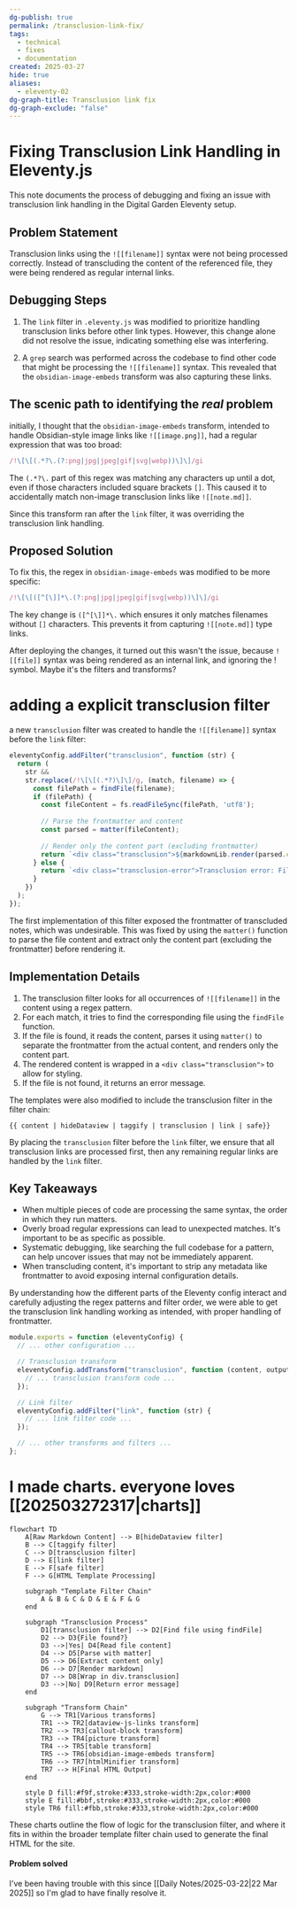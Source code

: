 ```yaml
---
dg-publish: true
permalink: /transclusion-link-fix/
tags:
  - technical
  - fixes
  - documentation
created: 2025-03-27
hide: true
aliases:
  - eleventy-02
dg-graph-title: Transclusion link fix
dg-graph-exclude: "false"
---
```


# Fixing Transclusion Link Handling in Eleventy.js

This note documents the process of debugging and fixing an issue with transclusion link handling in the Digital Garden Eleventy setup.

## Problem Statement

Transclusion links using the `![[filename]]` syntax were not being processed correctly. Instead of transcluding the content of the referenced file, they were being rendered as regular internal links.

## Debugging Steps

1. The `link` filter in `.eleventy.js` was modified to prioritize handling transclusion links before other link types. However, this change alone did not resolve the issue, indicating something else was interfering.

2. A `grep` search was performed across the codebase to find other code that might be processing the `![[filename]]` syntax. This revealed that the `obsidian-image-embeds` transform was also capturing these links.

## The scenic path to identifying the *real* problem

initially, I thought that the `obsidian-image-embeds` transform, intended to handle Obsidian-style image links like `![[image.png]]`, had a regular expression that was too broad:

```js
/!\[\[(.*?\.(?:png|jpg|jpeg|gif|svg|webp))\]\]/gi
```

The `(.*?\.` part of this regex was matching any characters up until a dot, even if those characters included square brackets `[]`. This caused it to accidentally match non-image transclusion links like `![[note.md]]`.

Since this transform ran after the `link` filter, it was overriding the transclusion link handling.

## Proposed Solution

To fix this, the regex in `obsidian-image-embeds` was modified to be more specific:

```js
/!\[\[([^[\]]*\.(?:png|jpg|jpeg|gif|svg|webp))\]\]/gi
```

The key change is `([^[\]]*\.` which ensures it only matches filenames without `[]` characters. This prevents it from capturing `![[note.md]]` type links.

After deploying the changes, it turned out this wasn't the issue, because `![[file]]` syntax was being rendered as an internal link, and ignoring the ! symbol. Maybe it's the filters and transforms?

# adding a explicit transclusion filter
 a new `transclusion` filter was created to handle the `![[filename]]` syntax before the `link` filter:

```js
eleventyConfig.addFilter("transclusion", function (str) {
  return (
    str &&
    str.replace(/!\[\[(.*?)\]\]/g, (match, filename) => {
      const filePath = findFile(filename);
      if (filePath) {
        const fileContent = fs.readFileSync(filePath, 'utf8');
        
        // Parse the frontmatter and content
        const parsed = matter(fileContent);
        
        // Render only the content part (excluding frontmatter)
        return `<div class="transclusion">${markdownLib.render(parsed.content)}</div>`;
      } else {
        return `<div class="transclusion-error">Transclusion error: File "${filename}" not found.</div>`;
      }
    })
  );
});
```

The first implementation of this filter exposed the frontmatter of transcluded notes, which was undesirable. This was fixed by using the `matter()` function to parse the file content and extract only the content part (excluding the frontmatter) before rendering it.

## Implementation Details

1. The transclusion filter looks for all occurrences of `![[filename]]` in the content using a regex pattern.
2. For each match, it tries to find the corresponding file using the `findFile` function.
3. If the file is found, it reads the content, parses it using `matter()` to separate the frontmatter from the actual content, and renders only the content part.
4. The rendered content is wrapped in a `<div class="transclusion">` to allow for styling.
5. If the file is not found, it returns an error message.

The templates were also modified to include the transclusion filter in the filter chain:

```njk
{{ content | hideDataview | taggify | transclusion | link | safe}}
```

By placing the `transclusion` filter before the `link` filter, we ensure that all transclusion links are processed first, then any remaining regular links are handled by the `link` filter.

## Key Takeaways

- When multiple pieces of code are processing the same syntax, the order in which they run matters.
- Overly broad regular expressions can lead to unexpected matches. It's important to be as specific as possible.
- Systematic debugging, like searching the full codebase for a pattern, can help uncover issues that may not be immediately apparent.
- When transcluding content, it's important to strip any metadata like frontmatter to avoid exposing internal configuration details.

By understanding how the different parts of the Eleventy config interact and carefully adjusting the regex patterns and filter order, we were able to get the transclusion link handling working as intended, with proper handling of frontmatter.
```javascript
module.exports = function (eleventyConfig) {
  // ... other configuration ...

  // Transclusion transform
  eleventyConfig.addTransform("transclusion", function (content, outputPath) {
    // ... transclusion transform code ...
  });

  // Link filter
  eleventyConfig.addFilter("link", function (str) {
    // ... link filter code ...
  });

  // ... other transforms and filters ...
};
```

# I made charts. everyone loves [[202503272317|charts]]

```mermaid
flowchart TD
    A[Raw Markdown Content] --> B[hideDataview filter]
    B --> C[taggify filter]
    C --> D[transclusion filter]
    D --> E[link filter]
    E --> F[safe filter]
    F --> G[HTML Template Processing]

    subgraph "Template Filter Chain"
        A & B & C & D & E & F & G
    end

    subgraph "Transclusion Process"
        D1[transclusion filter] --> D2[Find file using findFile]
        D2 --> D3{File found?}
        D3 -->|Yes| D4[Read file content]
        D4 --> D5[Parse with matter]
        D5 --> D6[Extract content only]
        D6 --> D7[Render markdown]
        D7 --> D8[Wrap in div.transclusion]
        D3 -->|No| D9[Return error message]
    end

    subgraph "Transform Chain"
        G --> TR1[Various transforms]
        TR1 --> TR2[dataview-js-links transform]
        TR2 --> TR3[callout-block transform]
        TR3 --> TR4[picture transform]
        TR4 --> TR5[table transform]
        TR5 --> TR6[obsidian-image-embeds transform]
        TR6 --> TR7[htmlMinifier transform]
        TR7 --> H[Final HTML Output]
    end

    style D fill:#f9f,stroke:#333,stroke-width:2px,color:#000
    style E fill:#bbf,stroke:#333,stroke-width:2px,color:#000
    style TR6 fill:#fbb,stroke:#333,stroke-width:2px,color:#000
```

These charts outline the flow of logic for the transclusion filter, and where it fits in within the broader template filter chain used to generate the final HTML for the site.

#### Problem solved
I've been having trouble with this since [[Daily Notes/2025-03-22|22 Mar 2025]] so I'm glad to have finally resolve it.